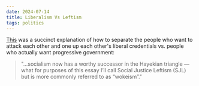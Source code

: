 ```yaml
---
date: 2024-07-14
title: Liberalism Vs Leftism
tags: politics
---
```


[This](https://www.natesilver.net/p/why-liberalism-and-leftism-are-increasingly) was a succinct explanation of how to separate the people who want to attack each other and one up each other's liberal credentials vs. people who actually want progressive government:

> "...socialism now has a worthy successor in the Hayekian triangle — what for purposes of this essay I’ll call Social Justice Leftism (SJL) but is more commonly referred to as “wokeism”."